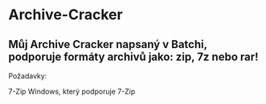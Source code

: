 # Archive-Cracker
## Můj Archive Cracker napsaný v Batchi, podporuje formáty archivů jako: zip, 7z nebo rar!
Požadavky:

7-Zip
Windows, který podporuje 7-Zip
